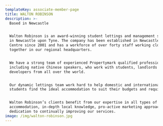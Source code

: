 ```yaml
---
templateKey: associate-member-page
title: WALTON ROBINSON
description: >-
  Based in Newcastle


  Walton Robinson is an award-winning student lettings and management specialist
  in Newcastle upon Tyne. The company has been established in Newcastle City
  Centre since 2001 and has a workforce of over forty staff working closely
  together in our regional headquarters.


  We have a strong team of experienced Propertymark qualified professionals,
  including native Chinese speakers, who work with students, landlords and
  developers from all over the world.


  Our dynamic lettings team work hard to help domestic and international
  students find the ideal accommodation to suit their budgets and requirements. 


  Walton Robinson’s clients benefit from our expertise in all types of student
  accommodation, in-depth local knowledge, pro-active marketing approach and
  dedication to continually improving our services.
image: /img/walton-robinson.jpg
---
```


